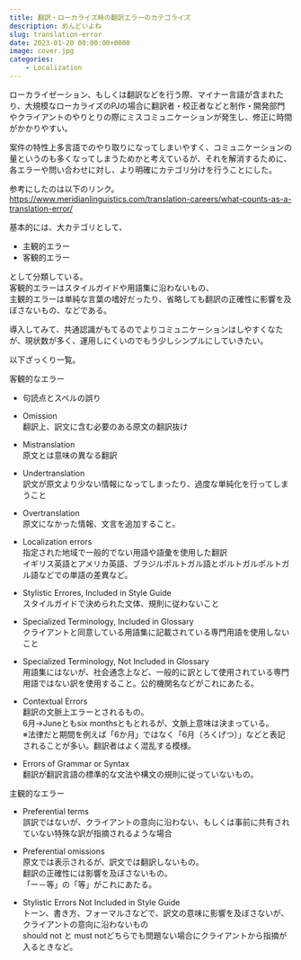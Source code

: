 ```yaml
---
title: 翻訳・ローカライズ時の翻訳エラーのカテゴライズ
description: めんどいよね
slug: translation-error
date: 2023-01-20 00:00:00+0000
image: cover.jpg
categories:
    - Localization
---
```

ローカライゼーション、もしくは翻訳などを行う際、マイナー言語が含まれたり、大規模なローカライズのPJの場合に翻訳者・校正者などと制作・開発部門やクライアントのやりとりの際にミスコミュニケーションが発生し、修正に時間がかかりやすい。  

案件の特性上多言語でのやり取りになってしまいやすく、コミュニケーションの量というのも多くなってしまうためかと考えているが、それを解消するために、各エラーや問い合わせに対し、より明確にカテゴリ分けを行うことにした。  
  
参考にしたのは以下のリンク。  
https://www.meridianlinguistics.com/translation-careers/what-counts-as-a-translation-error/

基本的には、大カテゴリとして、
- 主観的エラー
- 客観的エラー

として分類している。  
客観的エラーはスタイルガイドや用語集に沿わないもの、  
主観的エラーは単純な言葉の嗜好だったり、省略しても翻訳の正確性に影響を及ぼさないもの、などである。  
  
導入してみて、共通認識がもてるのでよりコミュニケーションはしやすくなたが、現状数が多く、運用しにくいのでもう少しシンプルにしていきたい。  
  
以下ざっくり一覧。  

客観的なエラー  
- 句読点とスペルの誤り

- Omission  
翻訳上、訳文に含む必要のある原文の翻訳抜け

- Mistranslation  
原文とは意味の異なる翻訳

- Undertranslation  
訳文が原文より少ない情報になってしまったり、過度な単純化を行ってしまうこと

- Overtranslation  
原文になかった情報、文言を追加すること。

- Localization errors  
指定された地域で一般的でない用語や語彙を使用した翻訳  
イギリス英語とアメリカ英語、ブラジルポルトガル語とポルトガルポルトガル語などでの単語の差異など。

- Stylistic Errores, Included in Style Guide  
スタイルガイドで決められた文体、規則に従わないこと

- Specialized Terminology, Included in Glossary  
クライアントと同意している用語集に記載されている専門用語を使用しないこと

- Specialized Terminology, Not Included in Glossary  
用語集にはないが、社会通念上など、一般的に訳として使用されている専門用語ではない訳を使用すること。公的機関名などがこれにあたる。  

- Contextual Errors  
翻訳の文脈上エラーとされるもの。  
6月→Juneともsix monthsともとれるが、文脈上意味は決まっている。  
※法律だと期間を例えば「6か月」ではなく「6月（ろくげつ）」などと表記されることが多い。翻訳者はよく混乱する模様。  

- Errors of Grammar or Syntax  
翻訳が翻訳言語の標準的な文法や構文の規則に従っていないもの。

主観的なエラー  
- Preferential terms  
誤訳ではないが、クライアントの意向に沿わない、もしくは事前に共有されていない特殊な訳が指摘されるような場合  
- Preferential omissions  
原文では表示されるが、訳文では翻訳しないもの。  
翻訳の正確性には影響を及ぼさないもの。  
「ー－等」の「等」がこれにあたる。  
  
- Stylistic Errors Not Included in Style Guide  
トーン、書き方、フォーマルさなどで、訳文の意味に影響を及ぼさないが、クライアントの意向に沿わないもの  
should not と must notどちらでも問題ない場合にクライアントから指摘が入るときなど。  
